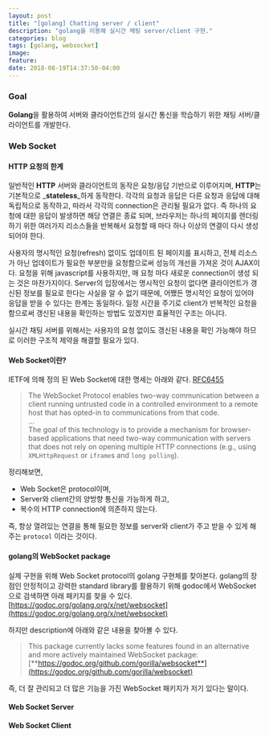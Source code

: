 ```yaml
---
layout: post
title: "[golang] Chatting server / client"
description: "golang을 이용해 실시간 채팅 server/client 구현."
categories: blog
tags: [golang, websocket]
image:
feature:
date: 2018-08-19T14:37:50-04:00
---
```


### Goal
**Golang**을 활용하여 서버와 클라이언트간의 실시간 통신을 학습하기 위한 채팅 서버/클라이언트를 개발한다.

### Web Socket
#### HTTP 요청의 한계
일반적인 **HTTP** 서버와 클라이언트의 동작은 요청/응답 기반으로 이루어지며, **HTTP**는 기본적으로 _**stateless**_하게 동작한다. 각각의 요청과 응답은 다른 요청과 응답에 대해 독립적으로 동작하고, 따라서 각각의 connection은 관리될 필요가 없다. 즉 하나의 요청에 대한 응답이 발생하면 해당 연결은 종료 되며, 브라우저는 하나의 페이지를 렌더링하기 위한 여러가지 리소스들을 반복해서 요청할 때 마다 하나 이상의 연결이 다시 생성 되어야 한다.  

사용자의 명시적인 요청(refresh) 없이도 업데이트 된 페이지를 표시하고, 전체 리소스가 아닌 업데이트가 필요한 부분만을 요청함으로써 성능의 개선을 가져온 것이 AJAX이다. 요청을 위해 javascript를 사용하지만, 매 요청 마다 새로운 connection이 생성 되는 것은 마찬가지이다. Server의 입장에서는 명시적인 요청이 없다면 클라이언트가 갱신된 정보를 필요로 한다는 사실을 알 수 없기 때문에, 어쨌든 명시적인 요청이 있어야 응답을 받을 수 있다는 한계는 동일하다. 일정 시간을 주기로 client가 반복적인 요청을 함으로써 갱신된 내용을 확인하는 방법도 있겠지만 효율적인 구조는 아니다.

실시간 채팅 서버를 위해서는 사용자의 요청 없이도 갱신된 내용을 확인 가능해야 하므로 이러한 구조적 제약을 해결할 필요가 있다.

#### Web Socket이란?
IETF에 의해 정의 된 Web Socket에 대한 명세는 아래와 같다. [RFC6455](https://tools.ietf.org/html/rfc6455)
> The WebSocket Protocol enables two-way communication between a client running untrusted code in a controlled environment to a remote host that has opted-in to communications from that code.  
...  
The goal of this technology is to provide a mechanism for browser-based applications that need two-way communication with servers that does not rely on opening multiple HTTP connections (e.g., using `XMLHttpRequest` or `iframe`s and `long polling`).

정리해보면,  
* Web Socket은 protocol이며,
* Server와 client간의 양방향 통신을 가능하게 하고,
* 복수의 HTTP connection에 의존하지 않는다.  

즉, 항상 열려있는 연결을 통해 필요한 정보를 server와 client가 주고 받을 수 있게 해주는 `protocol` 이라는 것이다.

#### golang의 WebSocket package
실제 구현을 위해 Web Socket protocol의 golang 구현체를 찾아본다. golang의 장점인 안정적이고 강력한 standard library를 활용하기 위해 godoc에서 WebSocket으로 검색하면 아래 패키지를 찾을 수 있다.  
[https://godoc.org/golang.org/x/net/websocket](https://godoc.org/golang.org/x/net/websocket) 

하지만 description에 아래와 같은 내용을 찾아볼 수 있다.

> This package currently lacks some features found in an alternative and more actively maintained WebSocket package: [**https://godoc.org/github.com/gorilla/websocket**](https://godoc.org/github.com/gorilla/websocket)

즉, 더 잘 관리되고 더 많은 기능을 가진 WebSocket 패키지가 저기 있다는 말이다.

#### Web Socket Server

#### Web Socket Client
